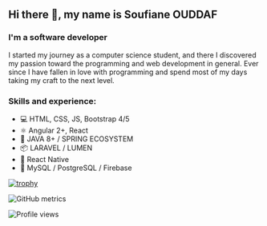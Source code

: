 ## Hi there 👋, my name is Soufiane OUDDAF
### I'm a software developer
I started my journey as a computer science student, and there I discovered my passion toward the programming and web development in general. Ever since I have fallen in love with programming and spend most of my days taking my craft to the next level.

### Skills and experience: 
* 💻 HTML, CSS, JS, Bootstrap 4/5
* ⚛️ Angular 2+, React
* 🍃 JAVA 8+ / SPRING ECOSYSTEM
* 📦 LARAVEL / LUMEN
* 📱 React Native
* 💾 MySQL / PostgreSQL / Firebase

[![trophy](https://github-profile-trophy.vercel.app/?username=soufianeodf)](https://github.com/ryo-ma/github-profile-trophy)

![GitHub metrics](https://metrics.lecoq.io/soufianeodf) 

![Profile views](https://gpvc.arturio.dev/soufianeodf)  

